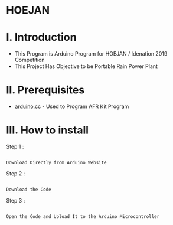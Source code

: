 # HOEJAN

# I. Introduction
* This Program is Arduino Program for HOEJAN / Idenation 2019 Competition
* This Project Has Objective to be Portable Rain Power Plant 

# II. Prerequisites

* [arduino.cc](https://www.arduino.cc) - Used to Program AFR Kit Program 

# III. How to install 

Step 1 :

```

Download Directly from Arduino Website

```

Step 2 :

```

Download the Code 

```

Step 3 :

```

Open the Code and Upload It to the Arduino Microcontroller

```
